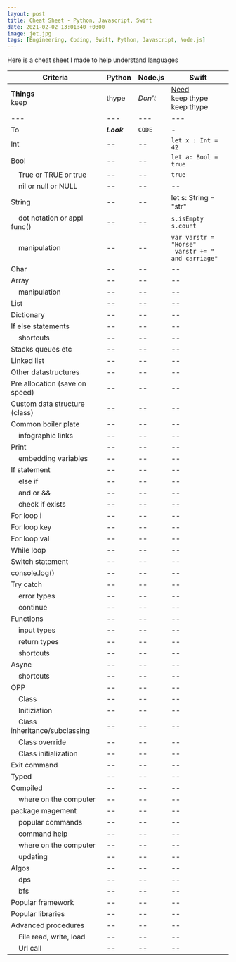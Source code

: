 ```yaml
---
layout: post
title: Cheat Sheet - Python, Javascript, Swift
date: 2021-02-02 13:01:40 +0300
image: jet.jpg
tags: [Engineering, Coding, Swift, Python, Javascript, Node.js]
---
```


Here is a cheat sheet I made to help understand languages

| Criteria                                              | Python     | Node.js | Swift                                                           |
| ----------------------------------------------------- | ---------- | ------- | --------------------------------------------------------------- |
| **Things** <br /> keep                                | thype      | _Don't_ | [Need](http://makeuseof.com)<br /> keep thype <br /> keep thype |
| ---                                                   | ---        | ---     | ---                                                             |
| To                                                    | _**Look**_ | `CODE`  | -                                                               |
| Int                                                   | --         | --      | `let x : Int = 42`                                              |
| Bool                                                  | --         | --      | `let a: Bool = true`                                            |
| &nbsp;&nbsp;&nbsp;&nbsp;True or TRUE or true          | --         | --      | `true`                                                          |
| &nbsp;&nbsp;&nbsp;&nbsp;nil or null or NULL           | --         | --      | --                                                              |
| String                                                | --         | --      | let s: String = "str"                                           |
| &nbsp;&nbsp;&nbsp;&nbsp;dot notation or appl func()   | --         | --      | `s.isEmpty` <br /> `s.count`                                    |
| &nbsp;&nbsp;&nbsp;&nbsp;manipulation                  | --         | --      | `var varstr = "Horse"` <br /> ` varstr += " and carriage"`      |
| Char                                                  | --         | --      | --                                                              |
| Array                                                 | --         | --      | --                                                              |
| &nbsp;&nbsp;&nbsp;&nbsp;manipulation                  | --         | --      | --                                                              |
| List                                                  | --         | --      | --                                                              |
| Dictionary                                            | --         | --      | --                                                              |
| If else statements                                    | --         | --      | --                                                              |
| &nbsp;&nbsp;&nbsp;&nbsp;shortcuts                     | --         | --      | --                                                              |
| Stacks queues etc                                     | --         | --      | --                                                              |
| Linked list                                           | --         | --      | --                                                              |
| Other datastructures                                  | --         | --      | --                                                              |
| Pre allocation (save on speed)                        | --         | --      | --                                                              |
| Custom data structure (class)                         | --         | --      | --                                                              |
| Common boiler plate                                   | --         | --      | --                                                              |
| &nbsp;&nbsp;&nbsp;&nbsp;infographic links             | --         | --      | --                                                              |
| Print                                                 | --         | --      | --                                                              |
| &nbsp;&nbsp;&nbsp;&nbsp;embedding variables           | --         | --      | --                                                              |
| If statement                                          | --         | --      | --                                                              |
| &nbsp;&nbsp;&nbsp;&nbsp;else if                       | --         | --      | --                                                              |
| &nbsp;&nbsp;&nbsp;&nbsp;and or &&                     | --         | --      | --                                                              |
| &nbsp;&nbsp;&nbsp;&nbsp;check if exists               | --         | --      | --                                                              |
| For loop i                                            | --         | --      | --                                                              |
| For loop key                                          | --         | --      | --                                                              |
| For loop val                                          | --         | --      | --                                                              |
| While loop                                            | --         | --      | --                                                              |
| Switch statement                                      | --         | --      | --                                                              |
| console.log()                                         | --         | --      | --                                                              |
| Try catch                                             | --         | --      | --                                                              |
| &nbsp;&nbsp;&nbsp;&nbsp;error types                   | --         | --      | --                                                              |
| &nbsp;&nbsp;&nbsp;&nbsp;continue                      | --         | --      | --                                                              |
| Functions                                             | --         | --      | --                                                              |
| &nbsp;&nbsp;&nbsp;&nbsp;input types                   | --         | --      | --                                                              |
| &nbsp;&nbsp;&nbsp;&nbsp;return types                  | --         | --      | --                                                              |
| &nbsp;&nbsp;&nbsp;&nbsp;shortcuts                     | --         | --      | --                                                              |
| Async                                                 | --         | --      | --                                                              |
| &nbsp;&nbsp;&nbsp;&nbsp;shortcuts                     | --         | --      | --                                                              |
| OPP                                                   | --         | --      | --                                                              |
| &nbsp;&nbsp;&nbsp;&nbsp;Class                         | --         | --      | --                                                              |
| &nbsp;&nbsp;&nbsp;&nbsp;Initiziation                  | --         | --      | --                                                              |
| &nbsp;&nbsp;&nbsp;&nbsp;Class inheritance/subclassing | --         | --      | --                                                              |
| &nbsp;&nbsp;&nbsp;&nbsp;Class override                | --         | --      | --                                                              |
| &nbsp;&nbsp;&nbsp;&nbsp;Class initialization          | --         | --      | --                                                              |
| Exit command                                          | --         | --      | --                                                              |
| Typed                                                 | --         | --      | --                                                              |
| Compiled                                              | --         | --      | --                                                              |
| &nbsp;&nbsp;&nbsp;&nbsp;where on the computer         | --         | --      | --                                                              |
| package magement                                      | --         | --      | --                                                              |
| &nbsp;&nbsp;&nbsp;&nbsp;popular commands              | --         | --      | --                                                              |
| &nbsp;&nbsp;&nbsp;&nbsp;command help                  | --         | --      | --                                                              |
| &nbsp;&nbsp;&nbsp;&nbsp;where on the computer         | --         | --      | --                                                              |
| &nbsp;&nbsp;&nbsp;&nbsp;updating                      | --         | --      | --                                                              |
| Algos                                                 | --         | --      | --                                                              |
| &nbsp;&nbsp;&nbsp;&nbsp;dps                           | --         | --      | --                                                              |
| &nbsp;&nbsp;&nbsp;&nbsp;bfs                           | --         | --      | --                                                              |
| Popular framework                                     | --         | --      | --                                                              |
| Popular libraries                                     | --         | --      | --                                                              |
| Advanced procedures                                   | --         | --      | --                                                              |
| &nbsp;&nbsp;&nbsp;&nbsp;File read, write, load        | --         | --      | --                                                              |
| &nbsp;&nbsp;&nbsp;&nbsp;Url call                      | --         | --      | --                                                              |
